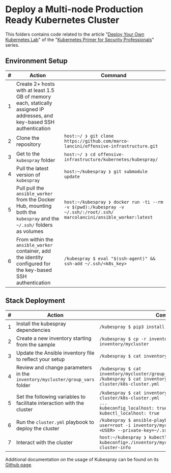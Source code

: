 # Deploy a Multi-node Production Ready Kubernetes Cluster

This folders contains code related to the article "[Deploy Your Own Kubernetes Lab](https://www.marcolancini.it/2019/blog-deploy-kubernetes-lab/)" of the "[Kubernetes Primer for Security Professionals](https://www.marcolancini.it/kubernetes-primer/)" series.



## Environment Setup

| # | Action               | Command     |
| --| ----                 | ----------- |
| 1 | Create 2+ hosts with at least 1.5 GB of memory each, statically assigned IP addresses, and key-based SSH authentication | |
| 2 | Clone the repository | `host:~/ ❯ git clone https://github.com/marco-lancini/offensive-infrastructure.git` |
| 3 | Get to the `kubespray` folder | `host:~/ ❯ cd offensive-infrastructure/kubernetes/kubespray/` |
| 4 | Pull the latest version of `kubespray` | `host:~/kubespray ❯ git submodule update` |
| 5 | Pull pull the `ansible_worker` from the Docker Hub, mounting both the `kubespray` and the `~/.ssh/` folders as volumes | `host:~/kubespray ❯ docker run -ti --rm -v $(pwd):/kubespray -v ~/.ssh/:/root/.ssh/ marcolancini/ansible_worker:latest` |
| 6 | From within the `ansible_worker` container, add the identity configured for the key-based SSH authentication | `/kubespray $ eval "$(ssh-agent)" && ssh-add ~/.ssh/<k8s_key>` |



## Stack Deployment

| # | Action               | Command     |
| --| ----                 | ----------- |
| 1 | Install the kubespray dependencies | `/kubespray $ pip3 install -r requirements.txt` |
| 2 | Create a new inventory starting from the sample | `/kubespray $ cp -r inventory/sample inventory/mycluster` |
| 3 | Update the Ansible inventory file to reflect your setup | `/kubespray $ cat inventory/mycluster/inventory.ini` |
| 4 | Review and change parameters in the `inventory/mycluster/group_vars` folder | `/kubespray $ cat inventory/mycluster/group_vars/all/all.yml` <br> `/kubespray $ cat inventory/mycluster/group_vars/k8s-cluster/k8s-cluster.yml` |
| 5 | Set the following variables to facilitate interaction with the cluster | `/kubespray $ cat inventory/mycluster/group_vars/k8s-cluster/k8s-cluster.yml` <br> `...` <br> `kubeconfig_localhost: true` <br> `kubectl_localhost: true` |
| 6 | Run the `cluster.yml` playbook to deploy the cluster | `/kubespray $ ansible-playbook -b -v --become-user=root -i inventory/mycluster/inventory.ini -u <USER> --private-key=~/.ssh/<k8s_key> cluster.yml` |
| 7 | Interact with the cluster | `host:~/kubespray ❯ kubectl --kubeconfig=./inventory/mycluster/artifacts/admin.conf cluster-info` |


Additional documentation on the usage of Kubespray can be found on its [Github page](https://github.com/kubernetes-sigs/kubespray).